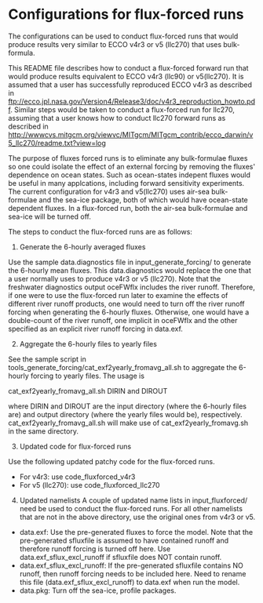 # Configurations for flux-forced runs
The configurations can be used to conduct flux-forced runs that would produce
 results very similar to ECCO v4r3 or v5 (llc270) that uses bulk-formula. 

This README file describes how to conduct a flux-forced forward run 
that would produce results equivalent to ECCO v4r3 (llc90) or v5(llc270). 
It is assumed that a user has successfully reproduced ECCO v4r3 as described in 
ftp://ecco.jpl.nasa.gov/Version4/Release3/doc/v4r3_reproduction_howto.pdf.
Similar steps would be taken to conduct a flux-forced run for llc270,
assuming that a user knows how to conduct llc270 forward runs 
as described in  
http://wwwcvs.mitgcm.org/viewvc/MITgcm/MITgcm_contrib/ecco_darwin/v5_llc270/readme.txt?view=log

The purpose of fluxes forced runs is to eliminate any bulk-formulae fluxes 
so one could isolate the effect of an external forcing by removing the 
fluxes' dependence on ocean states. Such as ocean-states indepent fluxes 
would be useful in many applcations, including forward sensitivity experiments.
The current configuration for v4r3 and v5(llc270) uses air-sea bulk-formulae 
and the sea-ice package, both of which would have ocean-state dependent fluxes. 
In a flux-forced run, both the air-sea bulk-formulae and sea-ice will
be turned off. 

The steps to conduct the flux-forced runs are as follows:

1) Generate the 6-hourly averaged fluxes 

Use the sample data.diagnostics file in input_generate_forcing/
to generate the 6-hourly mean fluxes. This data.diagnostics 
would replace the one that a user normally uses to produce v4r3 
or v5 (llc270). Note that the freshwater diagnostics output 
oceFWflx includes the river runoff. Therefore, if one were to 
use the flux-forced run later to examine the effects of 
different river runoff products, one would need to turn off 
the river runoff forcing when generating the 6-hourly 
fluxes. Otherwise, one would have a double-count of the river 
runoff, one implicit in oceFWflx and the other specified as 
an explicit river runoff forcing in data.exf. 

2) Aggregate the 6-hourly files to yearly files 

See the sample script in 
tools_generate_forcing/cat_exf2yearly_fromavg_all.sh to
aggregate the 6-hourly forcing to yearly files. The usage is 

  cat_exf2yearly_fromavg_all.sh DIRIN and DIROUT

  where DIRIN and DIROUT are the input directory (where the 6-hourly files are)
  and output directory (where the yearly files would be), respectively.
cat_exf2yearly_fromavg_all.sh will make use of cat_exf2yearly_fromavg.sh in the 
same directory. 

3) Updated code for flux-forced runs

Use the following updated patchy code for the flux-forced runs.
* For v4r3: use 
code_fluxforced_v4r3
* For v5 (llc270): use
code_fluxforced_llc270

4) Updated namelists
A couple of updated name lists in input_fluxforced/
need be used to conduct the flux-forced runs. For all other 
namelists that are not in the above directory, use 
the original ones from v4r3 or v5.
* data.exf: Use the pre-generated fluxes to force the model. Note that the 
 pre-generated sfluxfile is assumed to have contained runoff and therefore 
 runoff forcing is turned off here. Use data.exf_sflux_excl_runoff
 if sfluxfile does NOT contain runoff. 
* data.exf_sflux_excl_runoff: If the pre-generated sfluxfile contains NO
 runoff, then runoff forcing needs to be included here. Need to rename 
 this file (data.exf_sflux_excl_runoff) to data.exf when run the model. 
* data.pkg: Turn off the sea-ice, profile packages.




